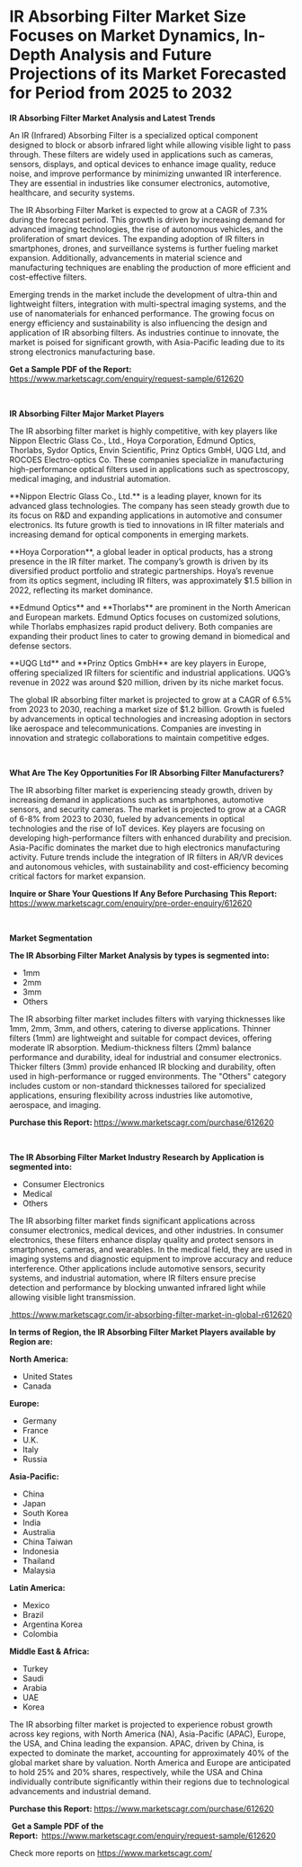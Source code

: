<p><h1>IR Absorbing Filter Market Size Focuses on Market Dynamics, In-Depth Analysis and Future Projections of its Market Forecasted for Period from 2025 to 2032</h1></p><p><strong>IR Absorbing Filter Market Analysis and Latest Trends</strong></p>
<p><p>An IR (Infrared) Absorbing Filter is a specialized optical component designed to block or absorb infrared light while allowing visible light to pass through. These filters are widely used in applications such as cameras, sensors, displays, and optical devices to enhance image quality, reduce noise, and improve performance by minimizing unwanted IR interference. They are essential in industries like consumer electronics, automotive, healthcare, and security systems.</p><p>The IR Absorbing Filter Market is expected to grow at a CAGR of 7.3% during the forecast period. This growth is driven by increasing demand for advanced imaging technologies, the rise of autonomous vehicles, and the proliferation of smart devices. The expanding adoption of IR filters in smartphones, drones, and surveillance systems is further fueling market expansion. Additionally, advancements in material science and manufacturing techniques are enabling the production of more efficient and cost-effective filters.</p><p>Emerging trends in the market include the development of ultra-thin and lightweight filters, integration with multi-spectral imaging systems, and the use of nanomaterials for enhanced performance. The growing focus on energy efficiency and sustainability is also influencing the design and application of IR absorbing filters. As industries continue to innovate, the market is poised for significant growth, with Asia-Pacific leading due to its strong electronics manufacturing base.</p></p>
<p><strong>Get a Sample PDF of the Report:&nbsp;</strong> <a href="https://www.marketscagr.com/enquiry/request-sample/612620?utm_campaign=1166&utm_medium=2&utm_source=Github&utm_content=ia&utm_term=20012025&utm_id=ir-absorbing-filter">https://www.marketscagr.com/enquiry/request-sample/612620</a></p>
<p>&nbsp;</p>
<p><strong>IR Absorbing Filter Major Market Players</strong></p>
<p><p>The IR absorbing filter market is highly competitive, with key players like Nippon Electric Glass Co., Ltd., Hoya Corporation, Edmund Optics, Thorlabs, Sydor Optics, Envin Scientific, Prinz Optics GmbH, UQG Ltd, and ROCOES Electro-optics Co. These companies specialize in manufacturing high-performance optical filters used in applications such as spectroscopy, medical imaging, and industrial automation.</p><p>**Nippon Electric Glass Co., Ltd.** is a leading player, known for its advanced glass technologies. The company has seen steady growth due to its focus on R&D and expanding applications in automotive and consumer electronics. Its future growth is tied to innovations in IR filter materials and increasing demand for optical components in emerging markets.</p><p>**Hoya Corporation**, a global leader in optical products, has a strong presence in the IR filter market. The company’s growth is driven by its diversified product portfolio and strategic partnerships. Hoya’s revenue from its optics segment, including IR filters, was approximately $1.5 billion in 2022, reflecting its market dominance.</p><p>**Edmund Optics** and **Thorlabs** are prominent in the North American and European markets. Edmund Optics focuses on customized solutions, while Thorlabs emphasizes rapid product delivery. Both companies are expanding their product lines to cater to growing demand in biomedical and defense sectors.</p><p>**UQG Ltd** and **Prinz Optics GmbH** are key players in Europe, offering specialized IR filters for scientific and industrial applications. UQG’s revenue in 2022 was around $20 million, driven by its niche market focus.</p><p>The global IR absorbing filter market is projected to grow at a CAGR of 6.5% from 2023 to 2030, reaching a market size of $1.2 billion. Growth is fueled by advancements in optical technologies and increasing adoption in sectors like aerospace and telecommunications. Companies are investing in innovation and strategic collaborations to maintain competitive edges.</p></p>
<p>&nbsp;</p>
<p><strong>What Are The Key Opportunities For IR Absorbing Filter Manufacturers?</strong></p>
<p><p>The IR absorbing filter market is experiencing steady growth, driven by increasing demand in applications such as smartphones, automotive sensors, and security cameras. The market is projected to grow at a CAGR of 6-8% from 2023 to 2030, fueled by advancements in optical technologies and the rise of IoT devices. Key players are focusing on developing high-performance filters with enhanced durability and precision. Asia-Pacific dominates the market due to high electronics manufacturing activity. Future trends include the integration of IR filters in AR/VR devices and autonomous vehicles, with sustainability and cost-efficiency becoming critical factors for market expansion.</p></p>
<p><strong>Inquire or Share Your Questions If Any Before Purchasing This Report:</strong> <a href="https://www.marketscagr.com/enquiry/pre-order-enquiry/612620?utm_campaign=1166&utm_medium=2&utm_source=Github&utm_content=ia&utm_term=20012025&utm_id=ir-absorbing-filter">https://www.marketscagr.com/enquiry/pre-order-enquiry/612620</a></p>
<p>&nbsp;</p>
<p><strong>Market Segmentation</strong></p>
<p><strong>The IR Absorbing Filter Market Analysis by types is segmented into:</strong></p>
<p><ul><li>1mm</li><li>2mm</li><li>3mm</li><li>Others</li></ul></p>
<p><p>The IR absorbing filter market includes filters with varying thicknesses like 1mm, 2mm, 3mm, and others, catering to diverse applications. Thinner filters (1mm) are lightweight and suitable for compact devices, offering moderate IR absorption. Medium-thickness filters (2mm) balance performance and durability, ideal for industrial and consumer electronics. Thicker filters (3mm) provide enhanced IR blocking and durability, often used in high-performance or rugged environments. The "Others" category includes custom or non-standard thicknesses tailored for specialized applications, ensuring flexibility across industries like automotive, aerospace, and imaging.</p></p>
<p><strong>Purchase this Report:&nbsp;</strong><a href="https://www.marketscagr.com/purchase/612620?utm_campaign=1166&utm_medium=2&utm_source=Github&utm_content=ia&utm_term=20012025&utm_id=ir-absorbing-filter">https://www.marketscagr.com/purchase/612620</a></p>
<p>&nbsp;</p>
<p><strong>The IR Absorbing Filter Market Industry Research by Application is segmented into:</strong></p>
<p><ul><li>Consumer Electronics</li><li>Medical</li><li>Others</li></ul></p>
<p><p>The IR absorbing filter market finds significant applications across consumer electronics, medical devices, and other industries. In consumer electronics, these filters enhance display quality and protect sensors in smartphones, cameras, and wearables. In the medical field, they are used in imaging systems and diagnostic equipment to improve accuracy and reduce interference. Other applications include automotive sensors, security systems, and industrial automation, where IR filters ensure precise detection and performance by blocking unwanted infrared light while allowing visible light transmission.</p></p>
<p><a href="https://www.marketscagr.com/ir-absorbing-filter-market-in-global-r612620?utm_campaign=1166&utm_medium=2&utm_source=Github&utm_content=ia&utm_term=20012025&utm_id=ir-absorbing-filter">&nbsp;https://www.marketscagr.com/ir-absorbing-filter-market-in-global-r612620</a></p>
<p><strong>In terms of Region, the IR Absorbing Filter Market Players available by Region are:</strong></p>
<p>
    <p> <strong> North America: </strong>
        <ul>
            <li>United States</li>
            <li>Canada</li>
        </ul>
        </p> 
    <p> <strong> Europe: </strong>
        <ul>
            <li>Germany</li>
            <li>France</li>
            <li>U.K.</li>
            <li>Italy</li>
            <li>Russia</li>
        </ul>
        </p> 
    <p> <strong> Asia-Pacific: </strong>
        <ul>
            <li>China</li>
            <li>Japan</li>
            <li>South Korea</li>
            <li>India</li>
            <li>Australia</li>
            <li>China Taiwan</li>
            <li>Indonesia</li>
            <li>Thailand</li>
            <li>Malaysia</li>
        </ul>
        </p> 
    <p> <strong> Latin America: </strong>
        <ul>
            <li>Mexico</li>
            <li>Brazil</li>
            <li>Argentina Korea</li>
            <li>Colombia</li>
        </ul>
        </p> 
    <p> <strong> Middle East & Africa: </strong>
        <ul>
            <li>Turkey</li>
            <li>Saudi</li>
            <li>Arabia</li>
            <li>UAE</li>
            <li>Korea</li>
        </ul>
    </p>
    </p>
<p><p>The IR absorbing filter market is projected to experience robust growth across key regions, with North America (NA), Asia-Pacific (APAC), Europe, the USA, and China leading the expansion. APAC, driven by China, is expected to dominate the market, accounting for approximately 40% of the global market share by valuation. North America and Europe are anticipated to hold 25% and 20% shares, respectively, while the USA and China individually contribute significantly within their regions due to technological advancements and industrial demand.</p></p>
<p><strong>Purchase this Report: </strong><a href="https://www.marketscagr.com/purchase/612620?utm_campaign=1166&utm_medium=2&utm_source=Github&utm_content=ia&utm_term=20012025&utm_id=ir-absorbing-filter">https://www.marketscagr.com/purchase/612620</a></p>
<p>&nbsp;<strong>Get a Sample PDF of the Report:&nbsp;&nbsp;</strong><a href="https://www.marketscagr.com/enquiry/request-sample/612620?utm_campaign=1166&utm_medium=2&utm_source=Github&utm_content=ia&utm_term=20012025&utm_id=ir-absorbing-filter">https://www.marketscagr.com/enquiry/request-sample/612620</a></p>
<p><strong></strong></p>
<p>Check more reports on <a href="https://www.marketscagr.com/?utm_campaign=1166&utm_medium=2&utm_source=Github&utm_content=ia&utm_term=20012025&utm_id=ir-absorbing-filter">https://www.marketscagr.com/</a></p>